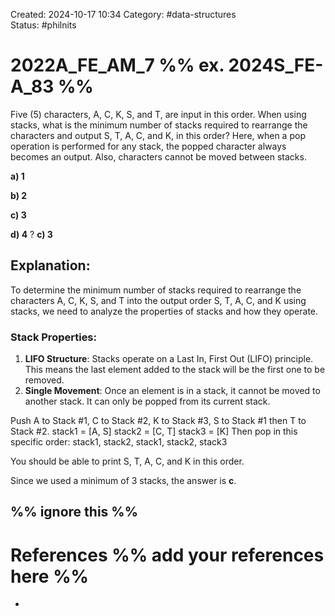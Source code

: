 Created: 2024-10-17 10:34
Category: #data-structures  
Status: #philnits


# 2022A_FE_AM_7 %% ex. 2024S_FE-A_83 %%

Five (5) characters, A, C, K, S, and T, are input in this order. When using stacks, what is the minimum number of stacks required to rearrange the characters and output S, T, A, C, and K, in this order? Here, when a pop operation is performed for any stack, the popped character always becomes an output. Also, characters cannot be moved between stacks.

**a) 1**

**b) 2**

**c) 3**

**d) 4**
? 
**c) 3**
## **Explanation:**
To determine the minimum number of stacks required to rearrange the characters A, C, K, S, and T into the output order S, T, A, C, and K using stacks, we need to analyze the properties of stacks and how they operate.
### **Stack Properties:**
1. **LIFO Structure**: Stacks operate on a Last In, First Out (LIFO) principle. This means the last element added to the stack will be the first one to be removed.
2. **Single Movement**: Once an element is in a stack, it cannot be moved to another stack. It can only be popped from its current stack.

Push A to Stack #1, C to Stack #2, K to Stack #3, S to Stack #1 then T to Stack #2.
	stack1 = [A, S]
	stack2 = [C, T]
	stack3 = [K]
Then pop in this specific order:
stack1, stack2, stack1, stack2, stack3

You should be able to print S, T, A, C, and K in this order.

Since we used a minimum of 3 stacks, the answer is **c**.


 
%% ignore this %%
---









# References %% add your references here %%
- 